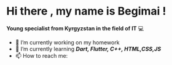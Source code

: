 # Hi there , my name is Begimai  !
 
 **Young specialist from Kyrgyzstan in the field of IT** :computer:



- 🔭 I’m currently working on  my homework
- 🌱 I’m currently learning  ***Dart,  Flutter, C++, HTML,CSS,JS***
- 📫 How to reach me: 
